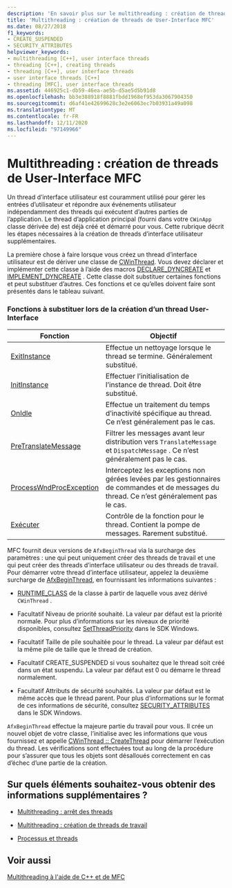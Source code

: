 ```yaml
---
description: 'En savoir plus sur le multithreading : création de threads de User-Interface MFC'
title: 'Multithreading : création de threads de User-Interface MFC'
ms.date: 08/27/2018
f1_keywords:
- CREATE_SUSPENDED
- SECURITY_ATTRIBUTES
helpviewer_keywords:
- multithreading [C++], user interface threads
- threading [C++], creating threads
- threading [C++], user interface threads
- user interface threads [C++]
- threading [MFC], user interface threads
ms.assetid: 446925c1-db59-46ea-ae5b-d5ae5d5b91d8
ms.openlocfilehash: bb3e388918f8881fbdd1968ef953da3067904350
ms.sourcegitcommit: d6af41e42699628c3e2e6063ec7b03931a49a098
ms.translationtype: MT
ms.contentlocale: fr-FR
ms.lasthandoff: 12/11/2020
ms.locfileid: "97149966"
---
```

# <a name="multithreading-creating-mfc-user-interface-threads"></a>Multithreading : création de threads de User-Interface MFC

Un thread d’interface utilisateur est couramment utilisé pour gérer les entrées d’utilisateur et répondre aux événements utilisateur indépendamment des threads qui exécutent d’autres parties de l’application. Le thread d’application principal (fourni dans votre `CWinApp` classe dérivée de) est déjà créé et démarré pour vous. Cette rubrique décrit les étapes nécessaires à la création de threads d’interface utilisateur supplémentaires.

La première chose à faire lorsque vous créez un thread d’interface utilisateur est de dériver une classe de [CWinThread](../mfc/reference/cwinthread-class.md). Vous devez déclarer et implémenter cette classe à l’aide des macros [DECLARE_DYNCREATE](../mfc/reference/run-time-object-model-services.md#declare_dyncreate) et [IMPLEMENT_DYNCREATE](../mfc/reference/run-time-object-model-services.md#implement_dyncreate) . Cette classe doit substituer certaines fonctions et peut substituer d’autres. Ces fonctions et ce qu’elles doivent faire sont présentés dans le tableau suivant.

### <a name="functions-to-override-when-creating-a-user-interface-thread"></a>Fonctions à substituer lors de la création d’un thread User-Interface

|Fonction|Objectif|
|--------------|-------------|
|[ExitInstance](../mfc/reference/cwinthread-class.md#exitinstance)|Effectue un nettoyage lorsque le thread se termine. Généralement substitué.|
|[InitInstance](../mfc/reference/cwinthread-class.md#initinstance)|Effectuer l’initialisation de l’instance de thread. Doit être substitué.|
|[OnIdle](../mfc/reference/cwinthread-class.md#onidle)|Effectue un traitement du temps d’inactivité spécifique au thread. Ce n’est généralement pas le cas.|
|[PreTranslateMessage](../mfc/reference/cwinthread-class.md#pretranslatemessage)|Filtrer les messages avant leur distribution vers `TranslateMessage` et `DispatchMessage` . Ce n’est généralement pas le cas.|
|[ProcessWndProcException](../mfc/reference/cwinthread-class.md#processwndprocexception)|Interceptez les exceptions non gérées levées par les gestionnaires de commandes et de messages du thread. Ce n’est généralement pas le cas.|
|[Exécuter](../mfc/reference/cwinthread-class.md#run)|Contrôle de la fonction pour le thread. Contient la pompe de messages. Rarement substitué.|

MFC fournit deux versions de `AfxBeginThread` via la surcharge des paramètres : une qui peut uniquement créer des threads de travail et une qui peut créer des threads d’interface utilisateur ou des threads de travail. Pour démarrer votre thread d’interface utilisateur, appelez la deuxième surcharge de [AfxBeginThread](../mfc/reference/application-information-and-management.md#afxbeginthread), en fournissant les informations suivantes :

- [RUNTIME_CLASS](../mfc/reference/run-time-object-model-services.md#runtime_class) de la classe à partir de laquelle vous avez dérivé `CWinThread` .

- Facultatif Niveau de priorité souhaité. La valeur par défaut est la priorité normale. Pour plus d’informations sur les niveaux de priorité disponibles, consultez [SetThreadPriority](/windows/win32/api/processthreadsapi/nf-processthreadsapi-setthreadpriority) dans le SDK Windows.

- Facultatif Taille de pile souhaitée pour le thread. La valeur par défaut est la même pile de taille que le thread de création.

- Facultatif CREATE_SUSPENDED si vous souhaitez que le thread soit créé dans un état suspendu. La valeur par défaut est 0 ou démarre le thread normalement.

- Facultatif Attributs de sécurité souhaités. La valeur par défaut est le même accès que le thread parent. Pour plus d’informations sur le format de ces informations de sécurité, consultez [SECURITY_ATTRIBUTES](/previous-versions/windows/desktop/legacy/aa379560\(v=vs.85\)) dans le SDK Windows.

`AfxBeginThread` effectue la majeure partie du travail pour vous. Il crée un nouvel objet de votre classe, l’initialise avec les informations que vous fournissez et appelle [CWinThread :: CreateThread](../mfc/reference/cwinthread-class.md#createthread) pour démarrer l’exécution du thread. Les vérifications sont effectuées tout au long de la procédure pour s’assurer que tous les objets sont désalloués correctement en cas d’échec d’une partie de la création.

## <a name="what-do-you-want-to-know-more-about"></a>Sur quels éléments souhaitez-vous obtenir des informations supplémentaires ?

- [Multithreading : arrêt des threads](multithreading-terminating-threads.md)

- [Multithreading : création de threads de travail](multithreading-creating-worker-threads.md)

- [Processus et threads](/windows/win32/ProcThread/processes-and-threads)

## <a name="see-also"></a>Voir aussi

[Multithreading à l'aide de C++ et de MFC](multithreading-with-cpp-and-mfc.md)

